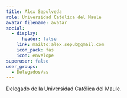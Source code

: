 ```yaml
---
title: Alex Sepulveda
role: Universidad Católica del Maule
avatar_filename: avatar
social:
  - display:
      header: false
    link: mailto:alex.sepub@gmail.com
    icon_pack: fas
    icon: envelope
superuser: false
user_groups:
  - Delegados/as
---
```

Delegado de la Universidad Católica del Maule.